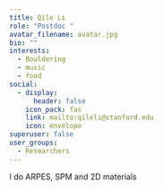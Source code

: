 ```yaml
---
title: Qile Li
role: "Postdoc "
avatar_filename: avatar.jpg
bio: ""
interests:
  - Bouldering
  - music
  - food
social:
  - display:
      header: false
    icon_pack: fas
    link: mailto:qileli@stanford.edu
    icon: envelope
superuser: false
user_groups:
  - Researchers
---
```

I﻿ do ARPES, SPM and 2D materials